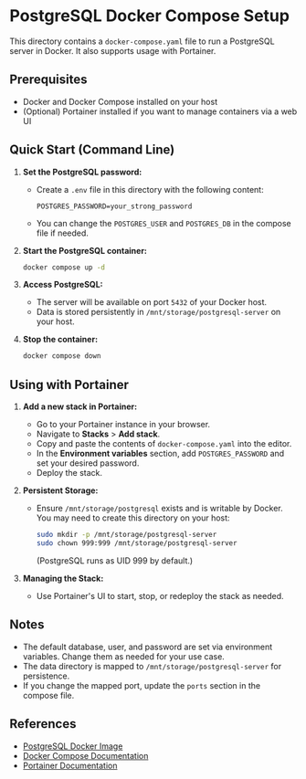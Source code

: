# PostgreSQL Docker Compose Setup

This directory contains a `docker-compose.yaml` file to run a PostgreSQL server in Docker. It also supports usage with Portainer.

## Prerequisites
- Docker and Docker Compose installed on your host
- (Optional) Portainer installed if you want to manage containers via a web UI

## Quick Start (Command Line)

1. **Set the PostgreSQL password:**
   - Create a `.env` file in this directory with the following content:
     ```env
     POSTGRES_PASSWORD=your_strong_password
     ```
   - You can change the `POSTGRES_USER` and `POSTGRES_DB` in the compose file if needed.

2. **Start the PostgreSQL container:**
   ```bash
   docker compose up -d
   ```

3. **Access PostgreSQL:**
   - The server will be available on port `5432` of your Docker host.
   - Data is stored persistently in `/mnt/storage/postgresql-server` on your host.

4. **Stop the container:**
   ```bash
   docker compose down
   ```

## Using with Portainer

1. **Add a new stack in Portainer:**
   - Go to your Portainer instance in your browser.
   - Navigate to **Stacks** > **Add stack**.
   - Copy and paste the contents of `docker-compose.yaml` into the editor.
   - In the **Environment variables** section, add `POSTGRES_PASSWORD` and set your desired password.
   - Deploy the stack.

2. **Persistent Storage:**
   - Ensure `/mnt/storage/postgresql` exists and is writable by Docker. You may need to create this directory on your host:
     ```bash
     sudo mkdir -p /mnt/storage/postgresql-server
     sudo chown 999:999 /mnt/storage/postgresql-server
     ```
     (PostgreSQL runs as UID 999 by default.)

3. **Managing the Stack:**
   - Use Portainer's UI to start, stop, or redeploy the stack as needed.

## Notes
- The default database, user, and password are set via environment variables. Change them as needed for your use case.
- The data directory is mapped to `/mnt/storage/postgresql-server` for persistence.
- If you change the mapped port, update the `ports` section in the compose file.

## References
- [PostgreSQL Docker Image](https://hub.docker.com/_/postgres)
- [Docker Compose Documentation](https://docs.docker.com/compose/)
- [Portainer Documentation](https://docs.portainer.io/)
